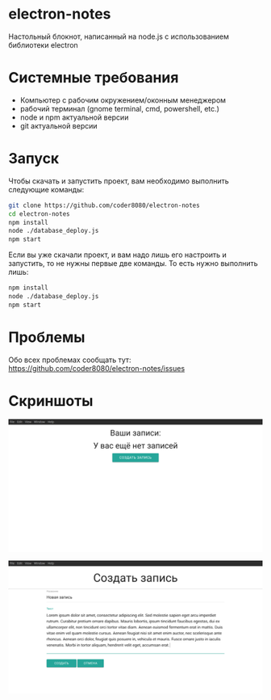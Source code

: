 # electron-notes
Настольный блокнот, написанный на node.js с использованием библиотеки electron

# Системные требования
- Компьютер с рабочим окружением/оконным менеджером
- рабочий терминал (gnome terminal, cmd, powershell, etc.)
- node и npm актуальной версии
- git актуальной версии

# Запуск
Чтобы скачать и запустить проект, вам необходимо выполнить следующие команды:
```bash
git clone https://github.com/coder8080/electron-notes
cd electron-notes
npm install
node ./database_deploy.js
npm start
```

Если вы уже скачали проект, и вам надо лишь его настроить и запустить, то не нужны первые две команды.
То есть нужно выполнить лишь:
```bash
npm install
node ./database_deploy.js
npm start
```

# Проблемы
Обо всех проблемах сообщать тут: https://github.com/coder8080/electron-notes/issues

# Скриншоты
![Главная страница](https://raw.githubusercontent.com/coder8080/electron-notes/master/screenshots/1.png)

![Страница создания записи](https://raw.githubusercontent.com/coder8080/electron-notes/master/screenshots/2.png)
